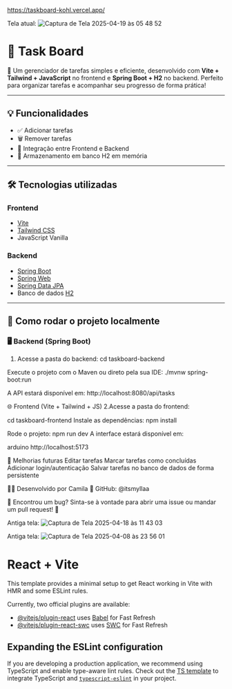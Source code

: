 https://taskboard-kohl.vercel.app/

Tela atual:
![Captura de Tela 2025-04-19 às 05 48 52](https://github.com/user-attachments/assets/168cec78-9482-4081-bcf7-99ea26ccbd20)

# 📝 Task Board

🎯 Um gerenciador de tarefas simples e eficiente, desenvolvido com **Vite + Tailwind + JavaScript** no frontend e **Spring Boot + H2** no backend. Perfeito para organizar tarefas e acompanhar seu progresso de forma prática!

---

## 💡 Funcionalidades

- ✅ Adicionar tarefas
- 🗑️ Remover tarefas
- 🔁 Integração entre Frontend e Backend
- 💾 Armazenamento em banco H2 em memória

---

## 🛠️ Tecnologias utilizadas

### Frontend
- [Vite](https://vitejs.dev/)
- [Tailwind CSS](https://tailwindcss.com/)
- JavaScript Vanilla

### Backend
- [Spring Boot](https://spring.io/projects/spring-boot)
- [Spring Web](https://docs.spring.io/spring-boot/docs/current/reference/htmlsingle/#web)
- [Spring Data JPA](https://spring.io/projects/spring-data-jpa)
- Banco de dados [H2](https://www.h2database.com/)

---

## 🚀 Como rodar o projeto localmente

### 🖥️ Backend (Spring Boot)
1. Acesse a pasta do backend:
cd taskboard-backend

Execute o projeto com o Maven ou direto pela sua IDE:
./mvnw spring-boot:run

A API estará disponível em:
http://localhost:8080/api/tasks

🌐 Frontend (Vite + Tailwind + JS)
2.Acesse a pasta do frontend:

cd taskboard-frontend
Instale as dependências:
npm install

Rode o projeto:
npm run dev
A interface estará disponível em:

arduino
http://localhost:5173

🧠 Melhorias futuras
 Editar tarefas
 Marcar tarefas como concluídas
 Adicionar login/autenticação
 Salvar tarefas no banco de dados de forma persistente

👩‍💻 Desenvolvido por
Camila
📍 GitHub: @itsmyllaa

🐞 Encontrou um bug?
Sinta-se à vontade para abrir uma issue ou mandar um pull request! 💌

Antiga tela:
![Captura de Tela 2025-04-18 às 11 43 03](https://github.com/user-attachments/assets/efc70418-0807-4343-92ce-f4b4add5e096)

Antiga tela:
![Captura de Tela 2025-04-08 às 23 56 01](https://github.com/user-attachments/assets/aff2f3dc-f82a-4b09-a83c-36a8467f00ac)

# React + Vite

This template provides a minimal setup to get React working in Vite with HMR and some ESLint rules.

Currently, two official plugins are available:

- [@vitejs/plugin-react](https://github.com/vitejs/vite-plugin-react/blob/main/packages/plugin-react/README.md) uses [Babel](https://babeljs.io/) for Fast Refresh
- [@vitejs/plugin-react-swc](https://github.com/vitejs/vite-plugin-react-swc) uses [SWC](https://swc.rs/) for Fast Refresh

## Expanding the ESLint configuration

If you are developing a production application, we recommend using TypeScript and enable type-aware lint rules. Check out the [TS template](https://github.com/vitejs/vite/tree/main/packages/create-vite/template-react-ts) to integrate TypeScript and [`typescript-eslint`](https://typescript-eslint.io) in your project.

